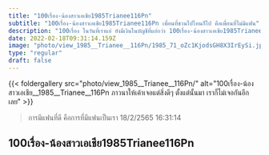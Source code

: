```yaml
---
title: "100เรื่อง-น้องสาวเอเชีย1985Trianee116Pn"
subtitle: "100เรื่อง-น้องสาวเอเชีย1985Trianee116Pn เพื่อนที่ชวนไปไหนก็ไป คือเพื่อนที่ไม่มีแฟน"
description: "100เรื่อง ในวันที่เราแย่ ยังมีเงินในบัญชีที่แย่กว่า 100เรื่อง-น้องสาวเอเชีย1985Trianee116Pn 18/2/2565 16:31:14"
date: 2022-02-18T09:31:14.159Z
image: "photo/view_1985__Trianee__116Pn/1985_71_oZc1KjodsGH8X3IrEySi.jpg"
type: "regular"
draft: false
---
```


{{< foldergallery src="photo/view_1985__Trianee__116Pn/" alt="100เรื่อง-น้องสาวเอเชีย__1985__Trianee__116Pn ภาวนาให้เค้าเจอแต่สิ่งดีๆ ตั้งแต่นั้นมา เราก็ไม่เจอกันอีกเลย" >}}


> การมีแฟนที่ดี คือการที่มีแฟนเป็นเรา 18/2/2565 16:31:14

## 100เรื่อง-น้องสาวเอเชีย1985Trianee116Pn
